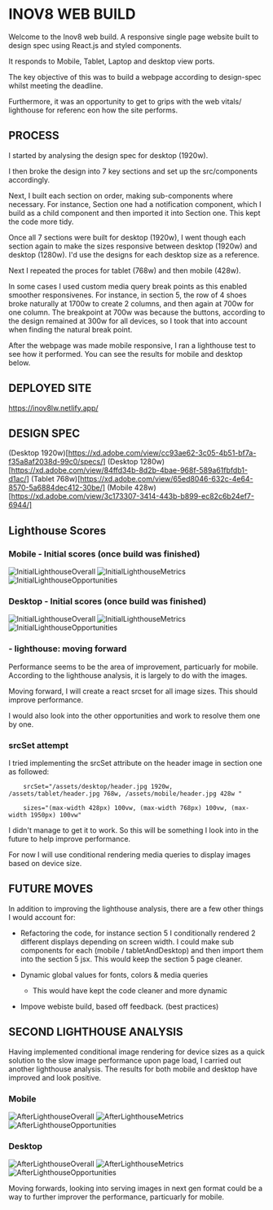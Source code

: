 # INOV8 WEB BUILD

Welcome to the Inov8 web build. A responsive single page website built to design spec using React.js and styled components. 

It responds to Mobile, Tablet, Laptop and desktop view ports.

The key objective of this was to build a webpage according to design-spec whilst meeting the deadline.

Furthermore, it was an opportunity to get to grips with the web vitals/ lighthouse for referenc eon how the site performs.

## PROCESS

I started by analysing the design spec for desktop (1920w). 

I then broke the design into 7 key sections and set up the src/components accordingly.

Next, I built each section on order, making sub-components where necessary. For instance, Section one had a notification component, which I build as a child component and then imported it into Section one. This kept the code more tidy.

Once all 7 sections were built for  desktop (1920w), I went though each section again to make the sizes responsive between desktop (1920w) and desktop (1280w). I'd use the designs for each desktop size as a reference.

Next I repeated the proces for tablet (768w) and then mobile (428w). 

In some cases I used custom media query break points as this enabled smoother responsivenes. For instance, in section 5, the row of 4 shoes broke naturally at 1700w to create 2 columns, and then again at 700w for one column. The breakpoint at 700w was because the buttons, according to the design remained at 300w for all devices, so I took that into account when finding the natural break point. 

After the webpage was made mobile responsive, I ran a lighthouse test to see how it performed. You can see the results for mobile and desktop below. 

## DEPLOYED SITE

https://inov8lw.netlify.app/

## DESIGN SPEC

(Desktop 1920w)[https://xd.adobe.com/view/cc93ae62-3c05-4b51-bf7a-f35a8af2038d-99c0/specs/]
(Desktop 1280w)[https://xd.adobe.com/view/84ffd34b-8d2b-4bae-968f-589a61fbfdb1-d1ac/]
(Tablet 768w)[https://xd.adobe.com/view/65ed8046-632c-4e64-8570-5a6884dec412-30be/]
(Mobile 428w)[https://xd.adobe.com/view/3c173307-3414-443b-b899-ec82c6b24ef7-6944/]

## Lighthouse Scores

### Mobile - Initial scores (once build was finished)

![InitialLighthouseOverall](public/images/lighthouseSummaryInitialMobile.png)
![InitialLighthouseMetrics](public/images/lighthouseMetricsInitialMobile.png)
![InitialLighthouseOpportunities](public/images/lighthousePerformanceInitialMobile.png)

### Desktop - Initial scores (once build was finished)

![InitialLighthouseOverall](public/images/lighthouseSummaryInitialDesktop.png)
![InitialLighthouseMetrics](public/images/lighthouseMetricsInitialDesktop.png)
![InitialLighthouseOpportunities](public/images/lighthouseOpportunitiesInitialDesktop.png)

### - lighthouse: moving forward

Performance seems to be the area of improvement, particuarly for mobile. According to the lighthouse analysis, it is largely to do with the images. 

Moving forward, I will create a react srcset for all image sizes. This should improve performance.

I would also look into the other opportunities and work to resolve them one by one.

###  srcSet attempt

I tried implementing the srcSet attribute on the header image in section one as followed:

```
    srcSet="/assets/desktop/header.jpg 1920w, /assets/tablet/header.jpg 768w, /assets/mobile/header.jpg 428w "

    sizes="(max-width 428px) 100vw, (max-width 768px) 100vw, (max-width 1950px) 100vw"
```

I didn't manage to get it to work. So this will be something I look into in the future to help improve performance. 

For now I will use conditional rendering media queries to display images based on device size.

## FUTURE MOVES

In addition to improving the lighthouse analysis, there are a few other things I would account for:

- Refactoring the code, for instance section 5 I conditionally rendered 2 different displays depending on screen width. I could make sub components for each (mobile / tabletAndDesktop) and then import them into the section 5 jsx. This would keep the section 5 page cleaner.

- Dynamic global values for fonts, colors & media queries
  - This would have kept the code cleaner and more dynamic

- Impove webiste build, based off feedback. (best practices)


## SECOND LIGHTHOUSE ANALYSIS

Having implemented conditional image rendering for device sizes as a quick solution to the slow image performance upon page load, I carried out another lighthouse analysis. The results for both mobile and desktop have improved and look positive.

### Mobile 

![AfterLighthouseOverall](public/images/lighthouseSummaryAfterMobile.png)
![AfterLighthouseMetrics](public/images/lighthouseMetricsAfterMobile.png)
![AfterLighthouseOpportunities](public/images/lighthouseOpportunitiesAfterMobile.png)

### Desktop

![AfterLighthouseOverall](public/images/lighthouseSummaryAfterDesktop.png)
![AfterLighthouseMetrics](public/images/lighthouseMetricsAfterDesktop.png)
![AfterLighthouseOpportunities](public/images/lighthouseOpportunitiesAfterDesktop.png)

Moving forwards, looking into serving images in next gen format could be a way to further improver the performance, particuarly for mobile.

